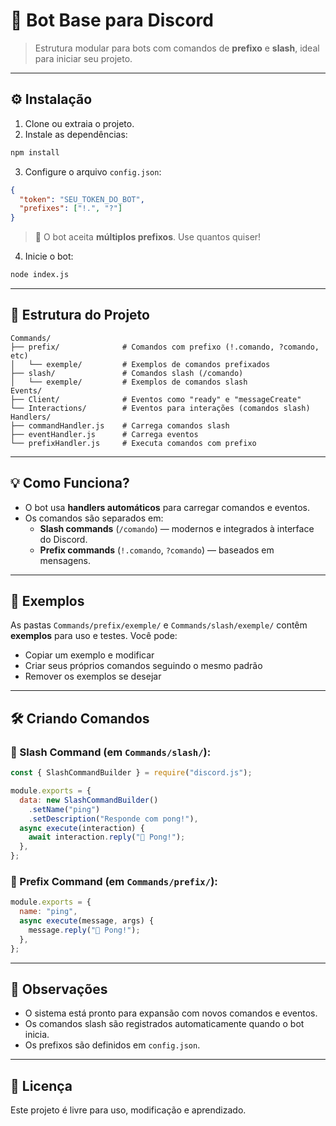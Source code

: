 # 🤖 Bot Base para Discord

> Estrutura modular para bots com comandos de **prefixo** e **slash**, ideal para iniciar seu projeto.

---

## ⚙️ Instalação

1. Clone ou extraia o projeto.
2. Instale as dependências:

```bash
npm install
```

3. Configure o arquivo `config.json`:

```json
{
  "token": "SEU_TOKEN_DO_BOT",
  "prefixes": ["!.", "?"]
}
```

> 🔁 O bot aceita **múltiplos prefixos**. Use quantos quiser!

4. Inicie o bot:

```bash
node index.js
```

---

## 📁 Estrutura do Projeto

```
Commands/
├── prefix/              # Comandos com prefixo (!.comando, ?comando, etc)
│   └── exemple/         # Exemplos de comandos prefixados
├── slash/               # Comandos slash (/comando)
│   └── exemple/         # Exemplos de comandos slash
Events/
├── Client/              # Eventos como "ready" e "messageCreate"
└── Interactions/        # Eventos para interações (comandos slash)
Handlers/
├── commandHandler.js    # Carrega comandos slash
├── eventHandler.js      # Carrega eventos
└── prefixHandler.js     # Executa comandos com prefixo
```

---

## 💡 Como Funciona?

- O bot usa **handlers automáticos** para carregar comandos e eventos.
- Os comandos são separados em:
  - **Slash commands** (`/comando`) — modernos e integrados à interface do Discord.
  - **Prefix commands** (`!.comando`, `?comando`) — baseados em mensagens.

---

## 🧪 Exemplos

As pastas `Commands/prefix/exemple/` e `Commands/slash/exemple/` contêm **exemplos** para uso e testes. Você pode:

- Copiar um exemplo e modificar
- Criar seus próprios comandos seguindo o mesmo padrão
- Remover os exemplos se desejar

---

## 🛠️ Criando Comandos

### 📘 Slash Command (em `Commands/slash/`):

```js
const { SlashCommandBuilder } = require("discord.js");

module.exports = {
  data: new SlashCommandBuilder()
    .setName("ping")
    .setDescription("Responde com pong!"),
  async execute(interaction) {
    await interaction.reply("🏓 Pong!");
  },
};
```

### 📗 Prefix Command (em `Commands/prefix/`):

```js
module.exports = {
  name: "ping",
  async execute(message, args) {
    message.reply("🏓 Pong!");
  },
};
```

---

## 📌 Observações

- O sistema está pronto para expansão com novos comandos e eventos.
- Os comandos slash são registrados automaticamente quando o bot inicia.
- Os prefixos são definidos em `config.json`.

---

## 📄 Licença

Este projeto é livre para uso, modificação e aprendizado.
